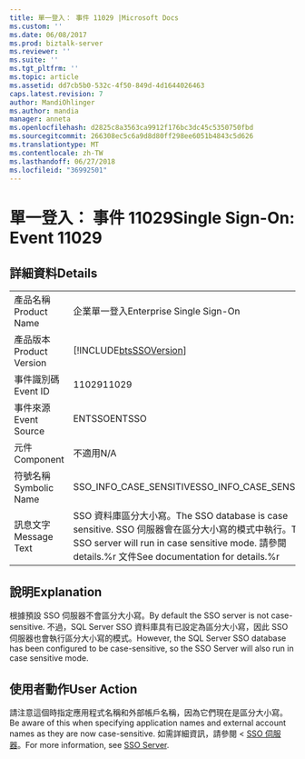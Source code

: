 ```yaml
---
title: 單一登入： 事件 11029 |Microsoft Docs
ms.custom: ''
ms.date: 06/08/2017
ms.prod: biztalk-server
ms.reviewer: ''
ms.suite: ''
ms.tgt_pltfrm: ''
ms.topic: article
ms.assetid: dd7cb5b0-532c-4f50-849d-4d1644026463
caps.latest.revision: 7
author: MandiOhlinger
ms.author: mandia
manager: anneta
ms.openlocfilehash: d2825c8a3563ca9912f176bc3dc45c5350750fbd
ms.sourcegitcommit: 266308ec5c6a9d8d80ff298ee6051b4843c5d626
ms.translationtype: MT
ms.contentlocale: zh-TW
ms.lasthandoff: 06/27/2018
ms.locfileid: "36992501"
---
```

# <a name="single-sign-on-event-11029"></a><span data-ttu-id="b9c4d-102">單一登入： 事件 11029</span><span class="sxs-lookup"><span data-stu-id="b9c4d-102">Single Sign-On: Event 11029</span></span>
## <a name="details"></a><span data-ttu-id="b9c4d-103">詳細資料</span><span class="sxs-lookup"><span data-stu-id="b9c4d-103">Details</span></span>  
  
|                 |                                                                                                                      |
|-----------------|----------------------------------------------------------------------------------------------------------------------|
|  <span data-ttu-id="b9c4d-104">產品名稱</span><span class="sxs-lookup"><span data-stu-id="b9c4d-104">Product Name</span></span>   |                                              <span data-ttu-id="b9c4d-105">企業單一登入</span><span class="sxs-lookup"><span data-stu-id="b9c4d-105">Enterprise Single Sign-On</span></span>                                               |
| <span data-ttu-id="b9c4d-106">產品版本</span><span class="sxs-lookup"><span data-stu-id="b9c4d-106">Product Version</span></span> |                              [!INCLUDE[btsSSOVersion](../includes/btsssoversion-md.md)]                              |
|    <span data-ttu-id="b9c4d-107">事件識別碼</span><span class="sxs-lookup"><span data-stu-id="b9c4d-107">Event ID</span></span>     |                                                        <span data-ttu-id="b9c4d-108">11029</span><span class="sxs-lookup"><span data-stu-id="b9c4d-108">11029</span></span>                                                         |
|  <span data-ttu-id="b9c4d-109">事件來源</span><span class="sxs-lookup"><span data-stu-id="b9c4d-109">Event Source</span></span>   |                                                        <span data-ttu-id="b9c4d-110">ENTSSO</span><span class="sxs-lookup"><span data-stu-id="b9c4d-110">ENTSSO</span></span>                                                        |
|    <span data-ttu-id="b9c4d-111">元件</span><span class="sxs-lookup"><span data-stu-id="b9c4d-111">Component</span></span>    |                                                         <span data-ttu-id="b9c4d-112">不適用</span><span class="sxs-lookup"><span data-stu-id="b9c4d-112">N/A</span></span>                                                          |
|  <span data-ttu-id="b9c4d-113">符號名稱</span><span class="sxs-lookup"><span data-stu-id="b9c4d-113">Symbolic Name</span></span>  |                                               <span data-ttu-id="b9c4d-114">SSO_INFO_CASE_SENSITIVE</span><span class="sxs-lookup"><span data-stu-id="b9c4d-114">SSO_INFO_CASE_SENSITIVE</span></span>                                                |
|  <span data-ttu-id="b9c4d-115">訊息文字</span><span class="sxs-lookup"><span data-stu-id="b9c4d-115">Message Text</span></span>   | <span data-ttu-id="b9c4d-116">SSO 資料庫區分大小寫。</span><span class="sxs-lookup"><span data-stu-id="b9c4d-116">The SSO database is case sensitive.</span></span> <span data-ttu-id="b9c4d-117">SSO 伺服器會在區分大小寫的模式中執行。</span><span class="sxs-lookup"><span data-stu-id="b9c4d-117">The SSO server will run in case sensitive mode.</span></span> <span data-ttu-id="b9c4d-118">請參閱 details.%r 文件</span><span class="sxs-lookup"><span data-stu-id="b9c4d-118">See documentation for details.%r</span></span> |
  
## <a name="explanation"></a><span data-ttu-id="b9c4d-119">說明</span><span class="sxs-lookup"><span data-stu-id="b9c4d-119">Explanation</span></span>  
 <span data-ttu-id="b9c4d-120">根據預設 SSO 伺服器不會區分大小寫。</span><span class="sxs-lookup"><span data-stu-id="b9c4d-120">By default the SSO server is not case-sensitive.</span></span> <span data-ttu-id="b9c4d-121">不過，SQL Server SSO 資料庫具有已設定為區分大小寫，因此 SSO 伺服器也會執行區分大小寫的模式。</span><span class="sxs-lookup"><span data-stu-id="b9c4d-121">However, the SQL Server SSO database has been configured to be case-sensitive, so the SSO Server will also run in case sensitive mode.</span></span>  
  
## <a name="user-action"></a><span data-ttu-id="b9c4d-122">使用者動作</span><span class="sxs-lookup"><span data-stu-id="b9c4d-122">User Action</span></span>  
 <span data-ttu-id="b9c4d-123">請注意這個時指定應用程式名稱和外部帳戶名稱，因為它們現在是區分大小寫。</span><span class="sxs-lookup"><span data-stu-id="b9c4d-123">Be aware of this when specifying application names and external account names as they are now case-sensitive.</span></span> <span data-ttu-id="b9c4d-124">如需詳細資訊，請參閱 < [SSO 伺服器](../core/sso-server.md)。</span><span class="sxs-lookup"><span data-stu-id="b9c4d-124">For more information, see [SSO Server](../core/sso-server.md).</span></span>